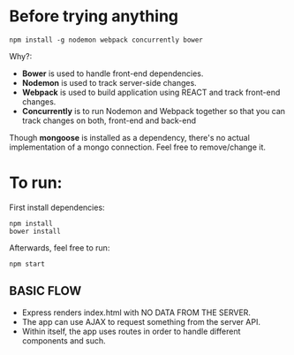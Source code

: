 # Before trying anything #

```node
npm install -g nodemon webpack concurrently bower
```

Why?:
* **Bower** is used to handle front-end dependencies.
* **Nodemon** is used to track server-side changes.
* **Webpack** is used to build application using REACT and track front-end changes.
* **Concurrently** is to run Nodemon and Webpack together so that you can track changes on both, front-end and back-end

Though **mongoose** is installed as a dependency, there's no actual implementation of a mongo connection. Feel free to remove/change it.

# To run: #
First install dependencies:
```node
npm install
bower install
```
Afterwards, feel free to run:
```node
npm start
```

## BASIC FLOW ##

* Express renders index.html with NO DATA FROM THE SERVER.
* The app can use AJAX to request something from the server API.
* Within itself, the app uses routes in order to handle different components and such.
